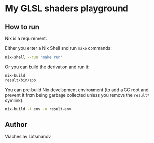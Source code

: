 # My GLSL shaders playground

## How to run

Nix is a requirement.

Either you enter a Nix Shell and run `make` commands:

``` sh
nix-shell --run 'make run'
```

Or you can build the derivation and run it:

``` sh
nix-build
result/bin/app
```

You can pre-build Nix development environment
(to add a GC root and prevent it from being garbage
collected unless you remove the `result*` symlink):

``` sh
nix-build -A env -o result-env
```

## Author

Viacheslav Lotsmanov

